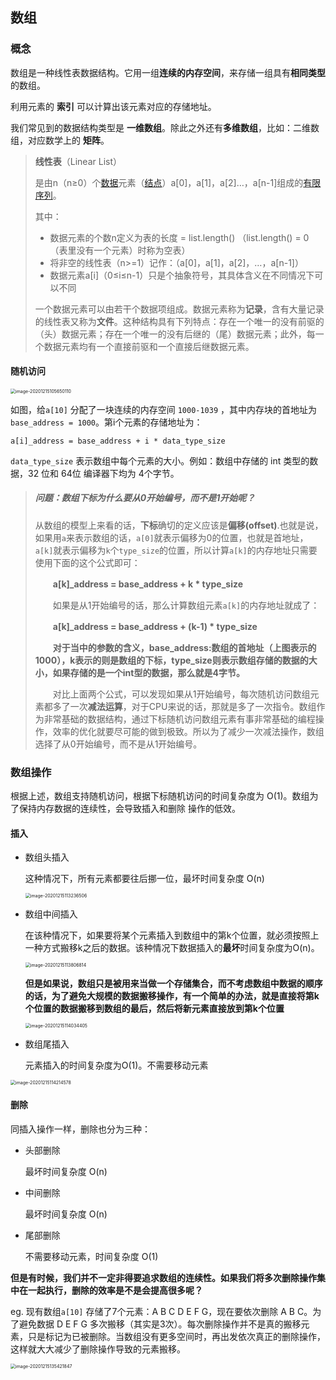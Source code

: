 ## 数组

### 概念

数组是一种线性表数据结构。它用一组**连续的内存空间**，来存储一组具有**相同类型**的数组。

利用元素的 **索引** 可以计算出该元素对应的存储地址。

我们常见到的数据结构类型是 **一维数组**。除此之外还有**多维数组**，比如：二维数组，对应数学上的 **矩阵**。

> **线性表**（Linear List）
>
> 是由n（n≥0）个[数据](https://zh.wikipedia.org/wiki/数据)元素（[结点](https://zh.wikipedia.org/w/index.php?title=结点&action=edit&redlink=1)）a[0]，a[1]，a[2]…，a[n-1]组成的[有限序列](https://zh.wikipedia.org/w/index.php?title=有限序列&action=edit&redlink=1)。
>
> 其中：
>
> - 数据元素的个数n定义为表的长度 = list.length() （list.length() = 0（表里没有一个元素）时称为空表）
> - 将非空的线性表（n>=1）记作：（a[0]，a[1]，a[2]，…，a[n-1]）
> - 数据元素a[i]（0≤i≤n-1）只是个抽象符号，其具体含义在不同情况下可以不同
>
> 一个数据元素可以由若干个数据项组成。数据元素称为**记录**，含有大量记录的线性表又称为**文件**。这种结构具有下列特点：存在一个唯一的没有前驱的（头）数据元素；存在一个唯一的没有后继的（尾）数据元素；此外，每一个数据元素均有一个直接前驱和一个直接后继数据元素。 　　


#### 随机访问

<img src="../assets/image-20201215105650110.png" alt="image-20201215105650110" style="zoom:50%;" />



如图，给`a[10]` 分配了一块连续的内存空间 `1000-1039` ，其中内存块的首地址为` base_address = 1000`。第i个元素的存储地址为：

`a[i]_address = base_address + i * data_type_size`

`data_type_size` 表示数组中每个元素的大小。例如：数组中存储的 int 类型的数据，32 位和 64位 编译器下均为 4个字节。



> ##### 问题：数组下标为什么要从0开始编号，而不是1开始呢？
>
> 从数组的模型上来看的话，**下标**确切的定义应该是**偏移(offset)**.也就是说，如果用`a`来表示数组的话，`a[0]`就表示偏移为0的位置，也就是首地址，`a[k]`就表示偏移为`k`个`type_size`的位置，所以计算`a[k]`的内存地址只需要使用下面的这个公式即可：
>
> 　　**a[k]_address = base_address + k \* type_size**
>
> 　　如果是从1开始编号的话，那么计算数组元素`a[k]`的内存地址就成了：
>
> 　　**a[k]_address = base_address + (k-1) \* type_size**
>
> 　　**对于当中的参数的含义，base_address:数组的首地址（上图表示的1000），k表示的则是数组的下标，type_size则表示数组存储的数据的大小，如果存储的是一个int型的数据，那么就是4字节。**
>
> 　　对比上面两个公式，可以发现如果从1开始编号，每次随机访问数组元素都多了一次**减法运算**，对于CPU来说的话，那就是多了一次指令。数组作为非常基础的数据结构，通过下标随机访问数组元素有事非常基础的编程操作，效率的优化就要尽可能的做到极致。所以为了减少一次减法操作，数组选择了从0开始编号，而不是从1开始编号。
>

### 数组操作

根据上述，数组支持随机访问，根据下标随机访问的时间复杂度为 O(1)。数组为了保持内存数据的连续性，会导致插入和删除 操作的低效。

#### 插入

- 数组头插入

  这种情况下，所有元素都要往后挪一位，最坏时间复杂度 O(n)

  <img src="../assets/image-20201215113236506.png" alt="image-20201215113236506" style="zoom:50%;" />

- 数组中间插入

  在该种情况下，如果要将某个元素插入到数组中的第k个位置，就必须按照上一种方式搬移k之后的数据。该种情况下数据插入的**最坏**时间复杂度为O(n)。

  <img src="../assets/image-20201215113806814.png" alt="image-20201215113806814" style="zoom:50%;" />

  **但是如果说，数组只是被用来当做一个存储集合，而不考虑数组中数据的顺序的话，为了避免大规模的数据搬移操作，有一个简单的办法，就是直接将第k个位置的数据搬移到数组的最后，然后将新元素直接放到第k个位置**

  <img src="../assets/image-20201215114034405.png" alt="image-20201215114034405" style="zoom:50%;" />

- 数组尾插入

  元素插入的时间复杂度为O(1)。不需要移动元素

<img src="../assets/image-20201215114214578.png" alt="image-20201215114214578" style="zoom:50%;" />

#### 删除

同插入操作一样，删除也分为三种：

- 头部删除

  最坏时间复杂度 O(n)

- 中间删除

  最坏时间复杂度 O(n)

- 尾部删除

  不需要移动元素，时间复杂度 O(1)

**但是有时候，我们并不一定非得要追求数组的连续性。如果我们将多次删除操作集中在一起执行，删除的效率是不是会提高很多呢？**

eg. 现有数组`a[10]` 存储了7个元素：A B C D E F G，现在要依次删除 A B C。为了避免数据 D E F G 多次搬移（其实是3次）。每次删除操作并不是真的搬移元素，只是标记为已被删除。当数组没有更多空间时，再出发依次真正的删除操作，这样就大大减少了删除操作导致的元素搬移。

<img src="../assets/image-20201215135421847.png" alt="image-20201215135421847" style="zoom:50%;" />





